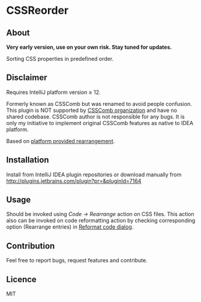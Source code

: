 # CSSReorder
## About
**Very early version, use on your own risk. Stay tuned for updates.**

Sorting CSS properties in predefined order.

## Disclaimer
Requires IntelliJ platform version &ge; 12.

Formerly known as CSSComb but was renamed to avoid people confusion.
This plugin is NOT supported by [CSSComb organization](https://github.com/csscomb) and have no shared codebase.
CSSComb author is not responsible for any bugs.
It is only my initiative to implement original CSSComb features as native to IDEA platform.

Based on [platform provided rearrangement](http://blogs.jetbrains.com/idea/2012/10/arrange-your-code-automatically-with-intellij-idea-12/).

## Installation
Install from IntelliJ IDEA plugin repositories or download manually from http://plugins.jetbrains.com/plugin?pr=&pluginId=7164

## Usage
Should be invoked using *Code&nbsp;→&nbsp;Rearrange* action on CSS files.
This action also can be invoked on code reformatting action by checking corresponding option (Rearrange entries) in
[Reformat code dialog](http://www.jetbrains.com/idea/webhelp/reformat-code-dialog.html).

## Contribution
Feel free to report bugs, request features and contribute.

## Licence

MIT
